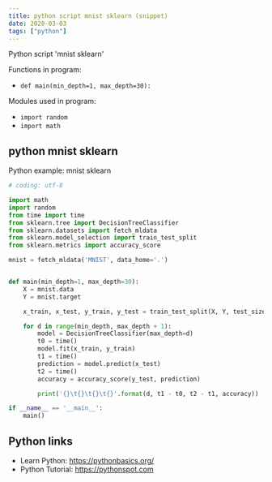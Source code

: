 ```yaml
---
title: python script mnist sklearn (snippet)
date: 2020-03-03
tags: ["python"]
---
```

Python script 'mnist sklearn'

Functions in program: 
* `def main(min_depth=1, max_depth=30):`

Modules used in program: 
* `import random`
* `import math`

## python mnist sklearn

Python example: mnist sklearn

```python
# coding: utf-8

import math
import random
from time import time
from sklearn.tree import DecisionTreeClassifier
from sklearn.datasets import fetch_mldata
from sklearn.model_selection import train_test_split
from sklearn.metrics import accuracy_score

mnist = fetch_mldata('MNIST', data_home='.')


def main(min_depth=1, max_depth=30):
    X = mnist.data
    Y = mnist.target

    x_train, x_test, y_train, y_test = train_test_split(X, Y, test_size=0.1)

    for d in range(min_depth, max_depth + 1):
        model = DecisionTreeClassifier(max_depth=d)
        t0 = time()
        model.fit(x_train, y_train)
        t1 = time()
        prediction = model.predict(x_test)
        t2 = time()
        accuracy = accuracy_score(y_test, prediction)

        print('{}\t{}\t{}\t{}'.format(d, t1 - t0, t2 - t1, accuracy))

if __name__ == '__main__':
    main()

```

## Python links

- Learn Python: https://pythonbasics.org/
- Python Tutorial: https://pythonspot.com
